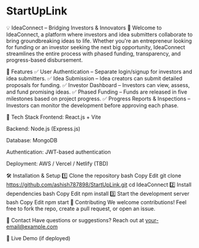 # StartUpLink
💡 IdeaConnect – Bridging Investors & Innovators 🚀
Welcome to IdeaConnect, a platform where investors and idea submitters collaborate to bring groundbreaking ideas to life. Whether you're an entrepreneur looking for funding or an investor seeking the next big opportunity, IdeaConnect streamlines the entire process with phased funding, transparency, and progress-based disbursement.

🎯 Features
✅ User Authentication – Separate login/signup for investors and idea submitters.
✅ Idea Submission – Idea creators can submit detailed proposals for funding.
✅ Investor Dashboard – Investors can view, assess, and fund promising ideas.
✅ Phased Funding – Funds are released in five milestones based on project progress.
✅ Progress Reports & Inspections – Investors can monitor the development before approving each phase.

🚀 Tech Stack
Frontend: React.js + Vite

Backend: Node.js (Express.js)

Database: MongoDB

Authentication: JWT-based authentication

Deployment: AWS / Vercel / Netlify (TBD)

🛠️ Installation & Setup
1️⃣ Clone the repository
bash
Copy
Edit
git clone https://github.com/ashish787898/StartUpLink.git
cd IdeaConnect
2️⃣ Install dependencies
bash
Copy
Edit
npm install
3️⃣ Start the development server
bash
Copy
Edit
npm start
📜 Contributing
We welcome contributions! Feel free to fork the repo, create a pull request, or open an issue.

📧 Contact
Have questions or suggestions? Reach out at your-email@example.com

🔗 Live Demo (if deployed)
